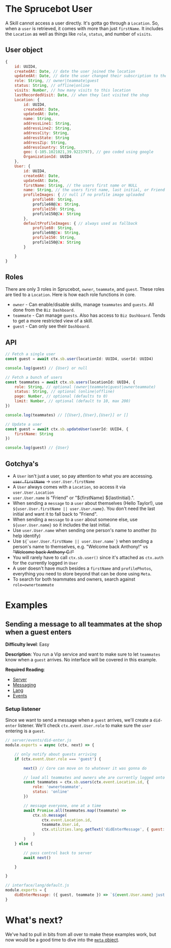 # The Sprucebot User
A Skill cannot access a user directly. It's gotta go through a `Location`. So, when a `user` is retrieved, it comes with more than just `firstName`. It includes the `Location` as well as things like `role`, `status`, and number of `visits`.

## User object

```js
{
    id: UUID4,
    createdAt: Date, // date the user joined the location
    updatedAt: Date, // date the user changed their subscription to the location
    role: String, // owner|teammate|guest
    status: String, // offline|online
    visits: Number, // how many visits to this location
    lastRecordedVisit: Date, // when they last visited the shop
    Location: {
        id: UUID4,
        createdAt: Date,
        updatedAt: Date,
        name: String,
        addressLine1: String,
        addressLine2: String,
        addressCity: String,
        addressState: String
        addressZip: String,
        addressCountry: String,
        geo: (-105.1021021,39.9223797), // geo coded using google
        OrganizationId: UUID4
    },
    User: {
        id: UUID4,
        createdAt: Date,
        updatedAt: Date,
        firstName: String, // the users first name or NULL
        name: String, // the users first name, last initial, or Friend
        profileImages: { // null if no profile image uploaded
            profile60: String,
            profile60@2x: String,
            profile150: String,
            profile150@2x: String
        },
        defaultProfileImages: { // always used as fallback
            profile60: String,
            profile60@2x: String,
            profile150: String,
            profile150@2x: String
        }

    }
}
```
## Roles
There are only 3 roles in Sprucebot, `owner`, `teammate`, and `guest`. These roles are tied to a `Location`. Here is how each role functions in core.

 * `owner` - Can enable/disable skills, manage `teammates` and `guests`. All done from the `Biz Dashboard`.
 * `teammate` - Can manage `guests`. Also has access to `Biz Dashboard`. Tends to get a more restricted view of a skill.
 * `guest` - Can only see their `Dashboard`.

## API
```js
// Fetch a single user
const guest = await ctx.sb.user(locationId: UUID4, userId: UUID4)

console.log(guest) // {User} or null

// Fetch a bunch of users
const teammates = await ctx.sb.users(locationId: UUID4, {
    role: String, // optional (owner|teammate|guest|ownerteammate)
    status: String, // optional (online|offline)
    page: Number, // optional (defaults to 0)
    limit: Number, // optional (default to 10, max 200)
})

console.log(teammates) // [{User},{User},{User}] or []

// Update a user
const guest = await ctx.sb.updateUser(userId: UUID4, {
    firstName: String
})

console.log(guest) // {User}
```
## Gotchya's
 * A `User` isn't just a user, so pay attention to what you are accessing.  ~~`user.firstName`~~ ->  `user.User.firstName`
 * A `User` always comes with a `Location`, so access it via `user.User.Location`
 * `user.User.name` is "Friend" or "${firstName} ${lastInitial}.". 
 * When sending a `message` to a `user` about themselves (Hello Taylor!), use `${user.User.firstName || user.User.name}`. You don't need the last initial and want it to fall back to "Friend".
 * When sending a `message` to a `user` about someone else, use `${user.User.name}` so it includes the last initial.
 * Use `user.User.name` when sending one person's name to another (to help identify)
 * Use ``${`user.User.firstName || user.User.name`}`` when sending a person's name to themselves, e.g. "Welcome back Anthony!" vs ~~"Welcome back Anthony C.!"~~
 * You will rarely have to call `ctx.sb.user()` since it's attached as `ctx.auth` for the currently logged in `User`
 * A user doesn't have much besides a `firstName` and `profilePhotos`, everything you need to store beyond that can be done using `Meta`.
 * To search for both teammates and owners, search against `role=ownerteammate`

# Examples

## Sending a message to all teammates at the shop when a guest enters
**Difficulty level**: Easy

**Description**: You run a Vip service and want to make sure to let `teammates` know when a `guest` arrives. No interface will be covered in this example.

**Required Reading**:
* [Server](server.md)
* [Messaging](messaging.md)
* [Lang](lang.md)
* [Events](events.md)

### Setup listener
Since we want to send a message when a `guest` arrives, we'll create a `did-enter` listener. We'll check `ctx.event.User.role` to make sure the `user` entering is a `guest`.

```js
// server/events/did-enter.js
module.exports = async (ctx, next) => {

    // only notify about guests arriving
    if (ctx.event.User.role === 'guest') {

        next() // Core can move on to whatever it was gonna do

        // load all teammates and owners whe are currently logged onto the wifi
        const teammates = ctx.sb.users(ctx.event.Location.id, {
            role: 'ownerteammate',
            status: 'online'
        })

        // message everyone, one at a time
        await Promise.all(teammates.map((teammate) => 
            ctx.sb.message(
                ctx.event.Location.id, 
                teammate.User.id, 
                ctx.utilities.lang.getText('didEnterMessage', { guest: event, teammate })
            )
        )
    } else {

        // pass control back to server
        await next()

    }

}

```


```js
// interface/lang/default.js
module.exports = {
    didEnterMessage: ({ guest, teammate }) => `${event.User.name} just showed up!`
}

```
# What's next?
We've had to pull in bits from all over to make these examples work, but now would be a good time to dive into the [`meta` object](meta.md).